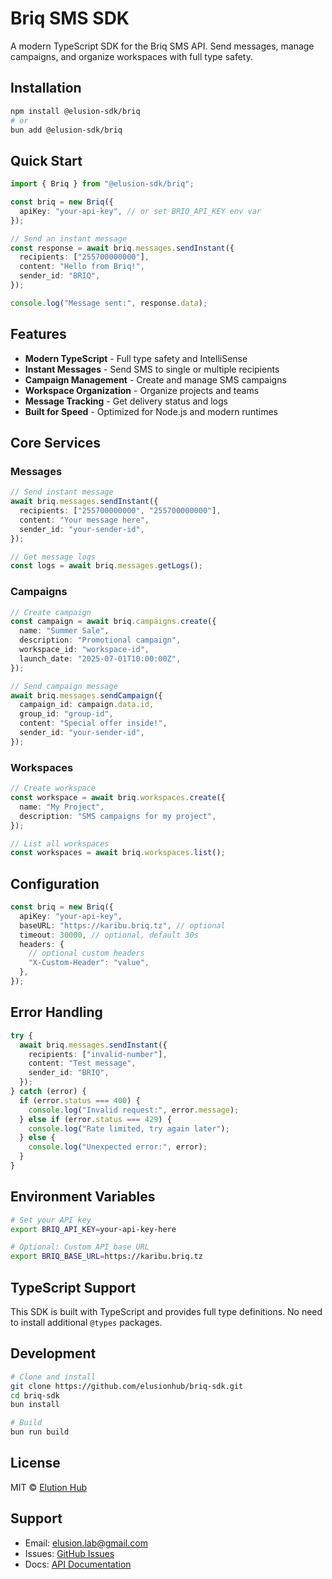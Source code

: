# Briq SMS SDK

A modern TypeScript SDK for the Briq SMS API. Send messages, manage campaigns, and organize workspaces with full type safety.

## Installation

```bash
npm install @elusion-sdk/briq
# or
bun add @elusion-sdk/briq
```

## Quick Start

```typescript
import { Briq } from "@elusion-sdk/briq";

const briq = new Briq({
  apiKey: "your-api-key", // or set BRIQ_API_KEY env var
});

// Send an instant message
const response = await briq.messages.sendInstant({
  recipients: ["255700000000"],
  content: "Hello from Briq!",
  sender_id: "BRIQ",
});

console.log("Message sent:", response.data);
```

## Features

- **Modern TypeScript** - Full type safety and IntelliSense
- **Instant Messages** - Send SMS to single or multiple recipients
- **Campaign Management** - Create and manage SMS campaigns
- **Workspace Organization** - Organize projects and teams
- **Message Tracking** - Get delivery status and logs
- **Built for Speed** - Optimized for Node.js and modern runtimes

## Core Services

### Messages

```typescript
// Send instant message
await briq.messages.sendInstant({
  recipients: ["255700000000", "255700000000"],
  content: "Your message here",
  sender_id: "your-sender-id",
});

// Get message logs
const logs = await briq.messages.getLogs();
```

### Campaigns

```typescript
// Create campaign
const campaign = await briq.campaigns.create({
  name: "Summer Sale",
  description: "Promotional campaign",
  workspace_id: "workspace-id",
  launch_date: "2025-07-01T10:00:00Z",
});

// Send campaign message
await briq.messages.sendCampaign({
  campaign_id: campaign.data.id,
  group_id: "group-id",
  content: "Special offer inside!",
  sender_id: "your-sender-id",
});
```

### Workspaces

```typescript
// Create workspace
const workspace = await briq.workspaces.create({
  name: "My Project",
  description: "SMS campaigns for my project",
});

// List all workspaces
const workspaces = await briq.workspaces.list();
```

## Configuration

```typescript
const briq = new Briq({
  apiKey: "your-api-key",
  baseURL: "https://karibu.briq.tz", // optional
  timeout: 30000, // optional, default 30s
  headers: {
    // optional custom headers
    "X-Custom-Header": "value",
  },
});
```

## Error Handling

```typescript
try {
  await briq.messages.sendInstant({
    recipients: ["invalid-number"],
    content: "Test message",
    sender_id: "BRIQ",
  });
} catch (error) {
  if (error.status === 400) {
    console.log("Invalid request:", error.message);
  } else if (error.status === 429) {
    console.log("Rate limited, try again later");
  } else {
    console.log("Unexpected error:", error);
  }
}
```

## Environment Variables

```bash
# Set your API key
export BRIQ_API_KEY=your-api-key-here

# Optional: Custom API base URL
export BRIQ_BASE_URL=https://karibu.briq.tz
```

## TypeScript Support

This SDK is built with TypeScript and provides full type definitions. No need to install additional `@types` packages.

## Development

```bash
# Clone and install
git clone https://github.com/elusionhub/briq-sdk.git
cd briq-sdk
bun install

# Build
bun run build
```

## License

MIT © [Elution Hub](https://github.com/elusionhub)

## Support

- Email: elusion.lab@gmail.com
- Issues: [GitHub Issues](https://github.com/elusionhub/briq-sdk/issues)
- Docs: [API Documentation](https://github.com/elusionhub/briq-sdk#readme)
